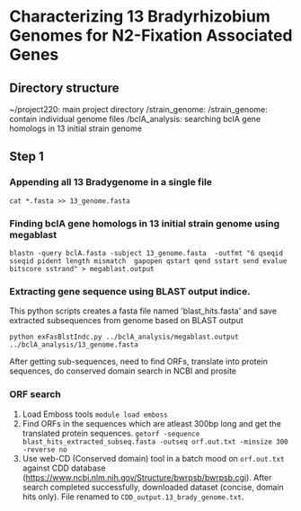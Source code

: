 # Characterizing 13 Bradyrhizobium Genomes for N2-Fixation Associated Genes 

## Directory structure 

~/project220: main project directory
  /strain_genome: 
  	/strain_genome: contain individual genome files
  /bclA_analysis: searching bclA gene homologs in 13 initial strain genome


## Step 1 


### Appending all 13 Bradygenome in a single file
`cat *.fasta >> 13_genome.fasta`

### Finding bclA gene homologs in 13 initial strain genome using megablast

`blastn -query bclA.fasta -subject 13_genome.fasta 
-outfmt "6 qseqid sseqid pident length mismatch 
gapopen qstart qend sstart send evalue bitscore sstrand" > megablast.output`

### Extracting gene sequence using BLAST output indice. 

This python scripts creates a  fasta file named 'blast_hits.fasta' and save extracted subsequences from genome based on BLAST output

`python exFasBlstIndc.py ../bclA_analysis/megablast.output ../bclA_analysis/13_genome.fasta`

After getting sub-sequences, need to find ORFs, translate into protein sequences, do conserved domain search in NCBI and prosite

### ORF search
1. Load Emboss tools
`module load emboss`
2. Find ORFs in the sequences which are atleast 300bp long and get the translated protein sequences.
`getorf -sequence blast_hits_extracted_subseq.fasta -outseq orf.out.txt -minsize 300 -reverse no`
3. Use web-CD (Conserved domain) tool in a batch mood on `orf.out.txt` against CDD database (https://www.ncbi.nlm.nih.gov/Structure/bwrpsb/bwrpsb.cgi). After search completed successfully, downloaded dataset (concise, domain hits only). File renamed to `CDD_output.13_brady_genome.txt`.




